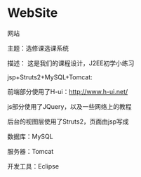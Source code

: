 # WebSite
网站

主题：选修课选课系统

描述：
这是我们的课程设计，J2EE初学小练习

jsp+Struts2+MySQL+Tomcat:

前端部分使用了H-ui：http://www.h-ui.net/

js部分使用了JQuery，以及一些网络上的教程

后台的视图层使用了Struts2，页面由jsp写成

数据库：MySQL

服务器：Tomcat

开发工具：Eclipse
